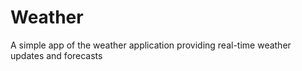# Weather
A simple app of the weather application providing real-time weather updates and forecasts
